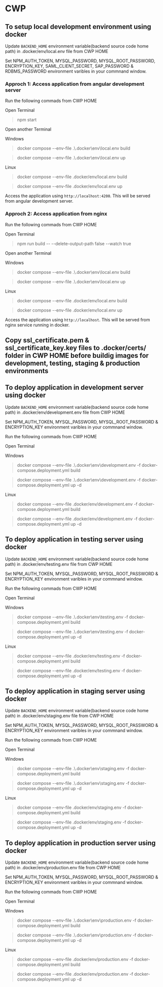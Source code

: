 # CWP

## To setup local development environment using docker

Update `BACKEND_HOME` environment variable(backend source code home path) in .docker/env/local.env file from CWP HOME

Set NPM_AUTH_TOKEN, MYSQL_PASSWORD, MYSQL_ROOT_PASSWORD, ENCRYPTION_KEY, SAML_CLIENT_SECRET, SAP_PASSWORD & RDBMS_PASSWORD environment varibles in your commnand window.

### Approch 1: Access application from angular development server

Run the following commads from CWP HOME

Open Terminal

> npm start

Open another Terminal

Windows

> docker compose --env-file .\\.docker\env\local.env build

> docker compose --env-file .\\.docker\env\local.env up

Linux

> docker compose --env-file .docker/env/local.env build

> docker compose --env-file .docker/env/local.env up

Access the application using `http://localhost:4200`. This will be served from angular development server.

### Approch 2: Access application from nginx

Run the following commads from CWP HOME

Open Terminal

> npm run build -- --delete-output-path false --watch true

Open another Terminal

Windows

> docker compose --env-file .\\.docker\env\local.env build

> docker compose --env-file .\\.docker\env\local.env up

Linux

> docker compose --env-file .docker/env/local.env build

> docker compose --env-file .docker/env/local.env up

Access the application using `http://localhost`. This will be served from nginx service running in docker.

## Copy ssl_certificate.pem & ssl_certificate_key.key files to .docker/certs/ folder in CWP HOME before buildig images for development, testing, staging & production environments

## To deploy application in development server using docker

Update `BACKEND_HOME` environment variable(backend source code home path) in .docker/env/development.env file from CWP HOME

Set NPM_AUTH_TOKEN, MYSQL_PASSWORD, MYSQL_ROOT_PASSWORD & ENCRYPTION_KEY environment varibles in your commnand window.

Run the following commads from CWP HOME

Open Terminal

Windows

> docker compose --env-file .\\.docker\env\development.env -f docker-compose.deployment.yml build

> docker compose --env-file .\\.docker\env\development.env -f docker-compose.deployment.yml up -d

Linux

> docker compose --env-file .docker/env/development.env -f docker-compose.deployment.yml build

> docker compose --env-file .docker/env/development.env -f docker-compose.deployment.yml up -d

## To deploy application in testing server using docker

Update `BACKEND_HOME` environment variable(backend source code home path) in .docker/env/testing.env file from CWP HOME

Set NPM_AUTH_TOKEN, MYSQL_PASSWORD, MYSQL_ROOT_PASSWORD & ENCRYPTION_KEY environment varibles in your commnand window.

Run the following commads from CWP HOME

Open Terminal

Windows

> docker compose --env-file .\\.docker\env\testing.env -f docker-compose.deployment.yml build

> docker compose --env-file .\\.docker\env\testing.env -f docker-compose.deployment.yml up -d

Linux

> docker compose --env-file .docker/env/testing.env -f docker-compose.deployment.yml build

> docker compose --env-file .docker/env/testing.env -f docker-compose.deployment.yml up -d

## To deploy application in staging server using docker

Update `BACKEND_HOME` environment variable(backend source code home path) in .docker/env/staging.env file from CWP HOME

Set NPM_AUTH_TOKEN, MYSQL_PASSWORD, MYSQL_ROOT_PASSWORD & ENCRYPTION_KEY environment varibles in your commnand window.

Run the following commads from CWP HOME

Open Terminal

Windows

> docker compose --env-file .\\.docker\env\staging.env -f docker-compose.deployment.yml build

> docker compose --env-file .\\.docker\env\staging.env -f docker-compose.deployment.yml up -d

Linux

> docker compose --env-file .docker/env/staging.env -f docker-compose.deployment.yml build

> docker compose --env-file .docker/env/staging.env -f docker-compose.deployment.yml up -d

## To deploy application in production server using docker

Update `BACKEND_HOME` environment variable(backend source code home path) in .docker/env/production.env file from CWP HOME

Set NPM_AUTH_TOKEN, MYSQL_PASSWORD, MYSQL_ROOT_PASSWORD & ENCRYPTION_KEY environment varibles in your commnand window.

Run the following commads from CWP HOME

Open Terminal

Windows

> docker compose --env-file .\\.docker\env\production.env -f docker-compose.deployment.yml build

> docker compose --env-file .\\.docker\env\production.env -f docker-compose.deployment.yml up -d

Linux

> docker compose --env-file .docker/env/production.env -f docker-compose.deployment.yml build

> docker compose --env-file .docker/env/production.env -f docker-compose.deployment.yml up -d
